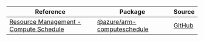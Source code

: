 | Reference | Package | Source |
|---|---|---|
|[Resource Management - Compute Schedule](arm-computeschedule-readme.md)|[@azure/arm-computeschedule](https://www.npmjs.com/package/@azure/arm-computeschedule)|[GitHub](https://github.com/Azure/azure-sdk-for-js/blob/main/sdk/computeschedule/arm-computeschedule)|
